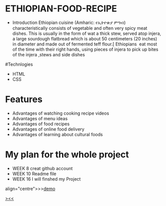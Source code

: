 # ETHIOPIAN-FOOD-RECIPE
* Introduction 
Ethiopian cuisine (Amharic: የኢትዮጵያ ምግብ) characteristically consists of vegetable and often very spicy meat dishes. This is usually in the form of wat a thick stew, served atop injera, a large sourdough flatbread which is about 50 centimeters (20 inches) in diameter and made out of fermented teff flour.[ Ethiopians  eat most of the time with their right hands, using pieces of injera to pick up bites of the injera ,stews and side dishes

#Technlogies
* HTML
* CSS

# Features
* Advantages of watching cooking recipe videos 
* Advantages of menu ideas
* Advantages of food recipes
* Advantages of online food delivery
* Advantages of learning about cultural foods
# My plan for the whole project

* WEEK 8 creat github account
* WEEK 10 Readme file
* WEEK 16 I will finshed my Project

<p> align="centre">>><a href="https://melikt.github.io/ETHIOPIAN-FOOD-RECIPE/">demo</p>><<<br><br>
